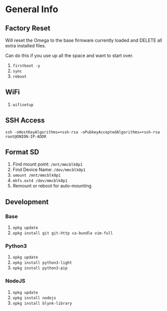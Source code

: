 # General Info

## Factory Reset
Will reset the Omega to the base firmware currently loaded and DELETE all extra
installed files.

Can do this if you use up all the space and want to start over.

1. `firstboot -y`
2. `sync`
3. `reboot`

## WiFi
1. `wifisetup`

## SSH Access
`ssh -oHostKeyAlgorithms=+ssh-rsa -oPubkeyAcceptedAlgorithms=+ssh-rsa root@ONION-IP-ADDR`

## Format SD
1. Find mount point: `/mnt/mmcblk0p1`
2. Find Device Name: `/dev/mmcblk0p1`
3. `umount /mnt/mmcblk0p1`
4. `mkfs.ext4 /dev/mmcblk0p1`
5. Remount or reboot for auto-mounting

## Development
### Base
1. `opkg update`
2. `opkg install git git-http ca-bundle vim-full`

### Python3
1. `opkg update`
2. `opkg install python3-light`
3. `opkg install python3-pip`

### NodeJS
1. `opkg update`
2. `opkg install nodejs`
3. `opkg install blynk-library`
